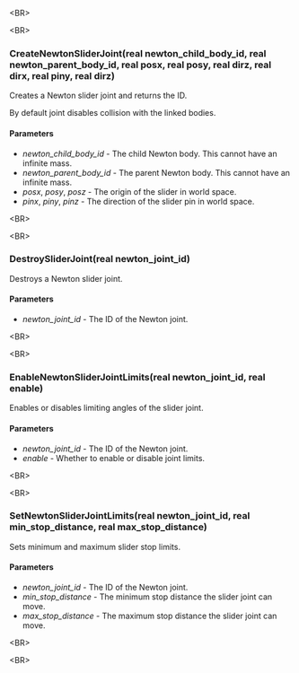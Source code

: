 

&lt;BR&gt;




&lt;BR&gt;


### CreateNewtonSliderJoint(real newton\_child\_body\_id, real newton\_parent\_body\_id, real posx, real posy, real dirz, real dirx, real piny, real dirz) ###
Creates a Newton slider joint and returns the ID.

By default joint disables collision with the linked bodies.
#### Parameters ####
  * _newton\_child\_body\_id_ - The child Newton body. This cannot have an infinite mass.
  * _newton\_parent\_body\_id_ - The parent Newton body. This cannot have an infinite mass.
  * _posx_, _posy_, _posz_ - The origin of the slider in world space.
  * _pinx_, _piny_, _pinz_ - The direction of the slider pin in world space.


&lt;BR&gt;




&lt;BR&gt;


### DestroySliderJoint(real newton\_joint\_id) ###
Destroys a Newton slider joint.
#### Parameters ####
  * _newton\_joint\_id_ - The ID of the Newton joint.


&lt;BR&gt;




&lt;BR&gt;



### EnableNewtonSliderJointLimits(real newton\_joint\_id, real enable) ###
Enables or disables limiting angles of the slider joint.
#### Parameters ####
  * _newton\_joint\_id_ - The ID of the Newton joint.
  * _enable_ - Whether to enable or disable joint limits.


&lt;BR&gt;




&lt;BR&gt;



### SetNewtonSliderJointLimits(real newton\_joint\_id, real min\_stop\_distance, real max\_stop\_distance) ###
Sets minimum and maximum slider stop limits.
#### Parameters ####
  * _newton\_joint\_id_ - The ID of the Newton joint.
  * _min\_stop\_distance_ - The minimum stop distance the slider joint can move.
  * _max\_stop\_distance_ - The maximum stop distance the slider joint can move.


&lt;BR&gt;




&lt;BR&gt;

